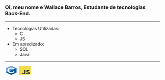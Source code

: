 ### Oi, meu nome e Wallace Barros, Estudante de tecnologias Back-End.
---
- Tecnologias Utilizadas:
   - C
   - JS
- Em apredizado:
   - SQL
   - Java
---
<div style="display: inline_block">
  <img align="center" alt="Rafa-Js" height="30" width="40" 
src="https://raw.githubusercontent.com/devicons/devicon/master/icons/c/c-original.svg">
  <img align="center" alt="Rafa-Js" height="30" width="40" 
src="https://raw.githubusercontent.com/devicons/devicon/master/icons/javascript/javascript-original.svg">
</div>
